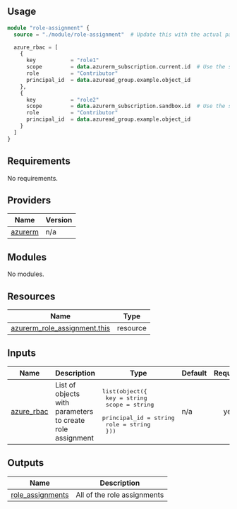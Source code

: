 ## Usage

```terraform
module "role-assignment" {
  source = "./module/role-assignment"  # Update this with the actual path to your module

  azure_rbac = [
    {
      key           = "role1"
      scope         = data.azurerm_subscription.current.id  # Use the subscription ID as the scope
      role          = "Contributor"
      principal_id  = data.azuread_group.example.object_id
    },
    {
      key           = "role2"
      scope         = data.azurerm_subscription.sandbox.id  # Use the subscription ID as the scope
      role          = "Contributor"
      principal_id  = data.azuread_group.example.object_id
    }
  ]
}
```

## Requirements

No requirements.

## Providers

| Name | Version |
|------|---------|
| <a name="provider_azurerm"></a> [azurerm](#provider\_azurerm) | n/a |

## Modules

No modules.

## Resources

| Name | Type |
|------|------|
| [azurerm_role_assignment.this](https://registry.terraform.io/providers/hashicorp/azurerm/latest/docs/resources/role_assignment) | resource |

## Inputs

| Name | Description | Type | Default | Required |
|------|-------------|------|---------|:--------:|
| <a name="input_azure_rbac"></a> [azure\_rbac](#input\_azure\_rbac) | List of objects with parameters to create role assignment | <pre>list(object({<br>    key          = string<br>    scope        = string<br>    principal_id = string<br>    role         = string<br>  }))</pre> | n/a | yes |

## Outputs

| Name | Description |
|------|-------------|
| <a name="output_role_assignments"></a> [role\_assignments](#output\_role\_assignments) | All of the role assignments |
